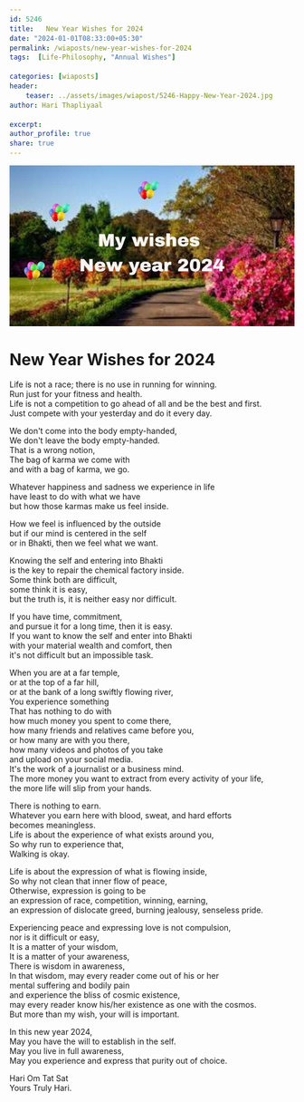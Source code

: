 ```yaml
---            
id: 5246  
title:   New Year Wishes for 2024              
date: "2024-01-01T08:33:00+05:30"            
permalink: /wiaposts/new-year-wishes-for-2024          
tags:  [Life-Philosophy, "Annual Wishes"]             
            
categories: [wiaposts] 
header:            
    teaser: ../assets/images/wiapost/5246-Happy-New-Year-2024.jpg            
author: Hari Thapliyaal            

excerpt:            
author_profile: true            
share: true            
---            
```

            
![New Year Wishes for 2024](../assets/images/wiapost/5246-Happy-New-Year-2024.jpg)            
            
# New Year Wishes for 2024    
    
Life is not a race; there is no use in running for winning.    
Run just for your fitness and health.    
Life is not a competition to go ahead of all and be the best and first.    
Just compete with your yesterday and do it every day.    
    
We don't come into the body empty-handed,    
We don't leave the body empty-handed.    
That is a wrong notion,    
The bag of karma we come with    
and with a bag of karma, we go.    
    
Whatever happiness and sadness we experience in life    
have least to do with what we have    
but how those karmas make us feel inside.    
    
How we feel is influenced by the outside    
but if our mind is centered in the self    
or in Bhakti, then we feel what we want.    
    
Knowing the self and entering into Bhakti    
is the key to repair the chemical factory inside.    
Some think both are difficult,    
some think it is easy,    
but the truth is, it is neither easy nor difficult.    
    
If you have time, commitment,    
and pursue it for a long time, then it is easy.    
If you want to know the self and enter into Bhakti    
with your material wealth and comfort, then    
it's not difficult but an impossible task.    
    
When you are at a far temple,    
or at the top of a far hill,    
or at the bank of a long swiftly flowing river,    
You experience something    
That has nothing to do with    
how much money you spent to come there,    
how many friends and relatives came before you,    
or how many are with you there,    
how many videos and photos of you take    
and upload on your social media.    
It's the work of a journalist or a business mind.    
The more money you want to extract from every activity of your life,    
the more life will slip from your hands.    
    
There is nothing to earn.    
Whatever you earn here with blood, sweat, and hard efforts    
becomes meaningless.    
Life is about the experience of what exists around you,    
So why run to experience that,    
Walking is okay.    
    
Life is about the expression of what is flowing inside,    
So why not clean that inner flow of peace,    
Otherwise, expression is going to be    
an expression of race, competition, winning, earning,    
an expression of dislocate greed, burning jealousy, senseless pride.    
    
Experiencing peace and expressing love is not compulsion,    
nor is it difficult or easy,    
It is a matter of your wisdom,    
It is a matter of your awareness,    
There is wisdom in awareness,    
In that wisdom, may every reader come out of his or her    
mental suffering and bodily pain    
and experience the bliss of cosmic existence,    
may every reader know his/her existence as one with the cosmos.    
But more than my wish, your will is important.    
    
In this new year 2024,    
May you have the will to establish in the self.    
May you live in full awareness,    
May you experience and express that purity out of choice.    
    
    
Hari Om Tat Sat    
Yours Truly Hari.    
